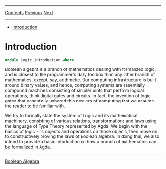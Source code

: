 ****
[Contents](contents.html)
[Previous](AppliedTypes.bindings.html)
[Next](Logic.logicBasics.html)

<!-- START doctoc generated TOC please keep comment here to allow auto update -->
<!-- DON'T EDIT THIS SECTION, INSTEAD RE-RUN doctoc TO UPDATE -->
****

- [Introduction](#introduction)

<!-- END doctoc generated TOC please keep comment here to allow auto update -->


# Introduction

```agda
module Logic.introduction where
```

Boolean algebra is a branch of mathematics dealing with formalized logic, and is closest to the programmer's daily toolbox than any other branch of mathematics, except, say, arithmetic. Our computing infrastructure is built around binary values, and hence, computing systems are essentially compound machines consisting of simpler uints that perform logical operations, think digital gates and circuits. In fact, the invention of logic gates that essentially ushered this new era of computing that we assume the reader to be familiar with.

We try to formally state the system of Logic and its mathematical machinery, consisting of various relations, transformations and laws using the language of Type Theory represented by Agda. We begin with the basics of logic - its objects and operations on those objects, then move on to constructively proving the laws of Boolean algebra. In doing this, we also intend to provide a basic intoduction on how a branch of mathematics can be formalized in Agda.

****
[Boolean Algebra](./Logic.logicBasics.html)
